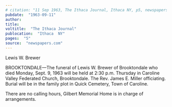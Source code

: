 ```yaml
---
# citation: "11 Sep 1963, The Ithaca Journal, Ithaca NY, p5, newspapers.com."
pubdate:  "1963-09-11"
author: 
title: 
voltitle:  "The Ithaca Journal"
publocation:  "Ithaca  NY"
pages:  "5"
source:  "newspapers.com"
---
```

Lewis W. Brewer

BROOKTONDALE—The funeral of Lewis W. Brewer of Brooktondale who died Monday, Sept. 9, 1963 will be held at 2:30 p.m. Thursday in Caroline Valley Federated Church, Brooktondale. The Rev. James E. Miller officiating. Burial will be in the family plot in Quick Cemetery, Town of Caroline. 

There are no calling hours, Gilbert Memorial Home is in charge of arrangements.

